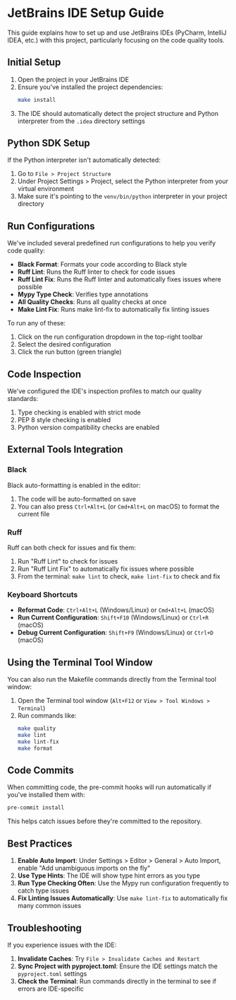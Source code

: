 # JetBrains IDE Setup Guide

This guide explains how to set up and use JetBrains IDEs (PyCharm, IntelliJ IDEA, etc.) with this project, particularly focusing on the code quality tools.

## Initial Setup

1. Open the project in your JetBrains IDE
2. Ensure you've installed the project dependencies:
   ```bash
   make install
   ```
3. The IDE should automatically detect the project structure and Python interpreter from the `.idea` directory settings

## Python SDK Setup

If the Python interpreter isn't automatically detected:

1. Go to `File > Project Structure`
2. Under Project Settings > Project, select the Python interpreter from your virtual environment
3. Make sure it's pointing to the `venv/bin/python` interpreter in your project directory

## Run Configurations

We've included several predefined run configurations to help you verify code quality:

- **Black Format**: Formats your code according to Black style
- **Ruff Lint**: Runs the Ruff linter to check for code issues
- **Ruff Lint Fix**: Runs the Ruff linter and automatically fixes issues where possible
- **Mypy Type Check**: Verifies type annotations
- **All Quality Checks**: Runs all quality checks at once
- **Make Lint Fix**: Runs make lint-fix to automatically fix linting issues

To run any of these:

1. Click on the run configuration dropdown in the top-right toolbar
2. Select the desired configuration
3. Click the run button (green triangle)

## Code Inspection

We've configured the IDE's inspection profiles to match our quality standards:

1. Type checking is enabled with strict mode
2. PEP 8 style checking is enabled
3. Python version compatibility checks are enabled

## External Tools Integration

### Black

Black auto-formatting is enabled in the editor:

1. The code will be auto-formatted on save
2. You can also press `Ctrl+Alt+L` (or `Cmd+Alt+L` on macOS) to format the current file

### Ruff

Ruff can both check for issues and fix them:

1. Run "Ruff Lint" to check for issues
2. Run "Ruff Lint Fix" to automatically fix issues where possible
3. From the terminal: `make lint` to check, `make lint-fix` to check and fix

### Keyboard Shortcuts

- **Reformat Code**: `Ctrl+Alt+L` (Windows/Linux) or `Cmd+Alt+L` (macOS)
- **Run Current Configuration**: `Shift+F10` (Windows/Linux) or `Ctrl+R` (macOS)
- **Debug Current Configuration**: `Shift+F9` (Windows/Linux) or `Ctrl+D` (macOS)

## Using the Terminal Tool Window

You can also run the Makefile commands directly from the Terminal tool window:

1. Open the Terminal tool window (`Alt+F12` or `View > Tool Windows > Terminal`)
2. Run commands like:
   ```bash
   make quality
   make lint
   make lint-fix
   make format
   ```

## Code Commits

When committing code, the pre-commit hooks will run automatically if you've installed them with:

```bash
pre-commit install
```

This helps catch issues before they're committed to the repository.

## Best Practices

1. **Enable Auto Import**: Under Settings > Editor > General > Auto Import, enable "Add unambiguous imports on the fly"
2. **Use Type Hints**: The IDE will show type hint errors as you type
3. **Run Type Checking Often**: Use the Mypy run configuration frequently to catch type issues
4. **Fix Linting Issues Automatically**: Use `make lint-fix` to automatically fix many common issues

## Troubleshooting

If you experience issues with the IDE:

1. **Invalidate Caches**: Try `File > Invalidate Caches and Restart`
2. **Sync Project with pyproject.toml**: Ensure the IDE settings match the `pyproject.toml` settings
3. **Check the Terminal**: Run commands directly in the terminal to see if errors are IDE-specific
